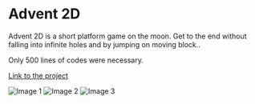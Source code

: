 # Advent 2D

Advent 2D is a short platform game on the moon.
Get to the end without falling into infinite holes and by jumping on moving block..

Only 500 lines of codes were necessary.

[Link to the project](http://lluchez.com/#/programs/advent2d)

![Image 1](http://lluchez.com/assets/images/progs/screens/advent2D_1)
![Image 2](http://lluchez.com/assets/images/progs/screens/advent2D_2)
![Image 3](http://lluchez.com/assets/images/progs/screens/advent2D_3)
